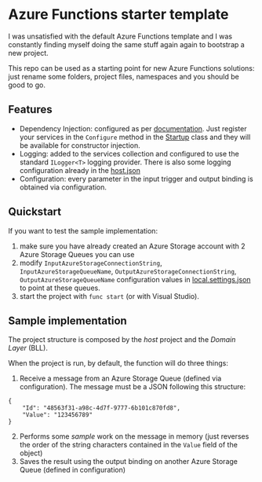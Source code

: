 # Azure Functions starter template
I was unsatisfied with the default Azure Functions template and I was constantly finding myself doing the same stuff again again to bootstrap a new project.

This repo can be used as a starting point for new Azure Functions solutions: just rename some folders, project files, namespaces and you should be good to go.

## Features
- Dependency Injection: configured as per [documentation](https://docs.microsoft.com/en-us/azure/azure-functions/functions-dotnet-dependency-injection). Just register your services in the `Configure` method in the [Startup](src/AzureFunctionsStarterTemplate.FunctionHost/Startup.cs) class and they will be available for constructor injection.
- Logging: added to the services collection and configured to use the standard `ILogger<T>` logging provider. There is also some logging configuration already in the [host.json](src/AzureFunctionsStarterTemplate.FunctionHost/host.json)
- Configuration: every parameter in the input trigger and output binding is obtained via configuration.

## Quickstart
If you want to test the sample implementation: 
1. make sure you have already created an Azure Storage account with 2 Azure Storage Queues you can use
2. modify `InputAzureStorageConnectionString`, `InputAzureStorageQueueName`, `OutputAzureStorageConnectionString`, `OutputAzureStorageQueueName` configuration values in [local.settings.json](src/AzureFunctionsStarterTemplate.FunctionHost/localsettings.json) to point at these queues.
3. start the project with `func start` (or with Visual Studio).

## Sample implementation
The project structure is composed by the *host* project and the *Domain Layer* (BLL).

When the project is run, by default, the function will do three things:
1. Receive a message from an Azure Storage Queue (defined via configuration). The message must be a JSON following this structure:
```
{
    "Id": "48563f31-a98c-4d7f-9777-6b101c870fd8",
    "Value": "123456789"
}
```
2. Performs some *sample* work on the message in memory (just reverses the order of the string characters contained in the `Value` field of the object)
3. Saves the result using the output binding on another Azure Storage Queue (defined in configuration) 

  



